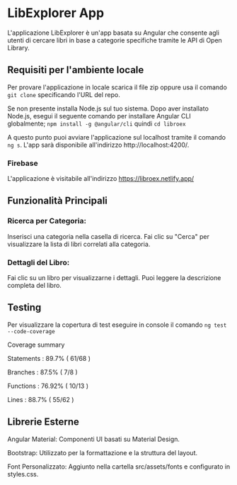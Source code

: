 # LibExplorer App

L'applicazione LibExplorer è un'app basata su Angular che consente agli utenti di cercare libri in base a categorie specifiche tramite le API di Open Library.

## Requisiti per l'ambiente locale

Per provare l'applicazione in locale scarica il file zip oppure usa il comando `git clone` specificando l'URL del repo.

Se non presente installa Node.js sul tuo sistema.
Dopo aver installato Node.js, esegui il seguente comando per installare Angular CLI globalmente; `npm install -g @angular/cli` quindi `cd libroex`

A questo punto puoi avviare l'applicazione sul localhost tramite il comando `ng s`. L'app sarà disponibile all'indirizzo http://localhost:4200/.

### Firebase
L'applicazione è visitabile all'indirizzo https://libroex.netlify.app/

## Funzionalità Principali

### Ricerca per Categoria:
Inserisci una categoria nella casella di ricerca.
Fai clic su "Cerca" per visualizzare la lista di libri correlati alla categoria.

### Dettagli del Libro:
Fai clic su un libro per visualizzarne i dettagli.
Puoi leggere la descrizione completa del libro.

## Testing
Per visualizzare la copertura di test eseguire in console il comando `ng test --code-coverage`

Coverage summary

Statements   : 89.7% ( 61/68 )

Branches     : 87.5% ( 7/8 )

Functions    : 76.92% ( 10/13 )

Lines        : 88.7% ( 55/62 )


## Librerie Esterne
Angular Material: Componenti UI basati su Material Design.

Bootstrap: Utilizzato per la formattazione e la struttura del layout.

Font Personalizzato: Aggiunto nella cartella src/assets/fonts e configurato in styles.css.

